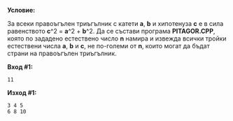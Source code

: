 **Условие:**

За всеки правоъгълен триъгълник с катети **а**, **b** и хипотенуза **c** е в сила равенството **c**^2 = **a**^2 + **b**^2. Да се състави програма **PITAGOR.CPP**, която по зададено естествено число **n** намира и извежда всички тройки естествени числа **a**, **b** и **c**, не по-големи от **n**, които могат да бъдат страни на правоъгълен триъгълник.

**Вход #1:**

	11

**Изход #1:**

	3 4 5
	6 8 10

